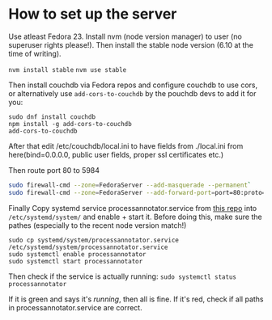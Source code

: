 # How to set up the server
Use atleast Fedora 23.
Install nvm (node version manager) to user (no superuser rights please!).
Then install the stable node version (6.10 at the time of writing).

`nvm install stable`
`nvm use stable`


Then install couchdb via Fedora repos and configure couchdb to use cors, or alternatively use `add-cors-to-couchdb` by the pouchdb devs to add it for you:

```
sudo dnf install couchdb
npm install -g add-cors-to-couchdb
add-cors-to-couchdb
```

After that edit /etc/couchdb/local.ini to have fields from ./local.ini from here(bind=0.0.0.0, public user fields, proper ssl certificates etc.)


Then route port 80 to 5984
```.sh
sudo firewall-cmd --zone=FedoraServer --add-masquerade --permanent`
sudo firewall-cmd --zone=FedoraServer --add-forward-port=port=80:proto=tcp:toport=5984 --permanent
```


Finally Copy systemd service processannotator.service from [this repo](https://raw.githubusercontent.com/nylki/ProjectAnnotator/master/systemd/system/processannotator.service) into `/etc/systemd/system/` and enable + start it. Before doing this, make sure the pathes (especially to the recent node version match!)
```
sudo cp systemd/system/processannotator.service /etc/systemd/system/processannotator.service
sudo systemctl enable processannotator
sudo systemctl start processannotator
```

Then check if the service is actually running:
`sudo systemctl status processannotator`

If it is green and says it's *running*, then all is fine. If it's red, check if all paths in processannotator.service are correct.
